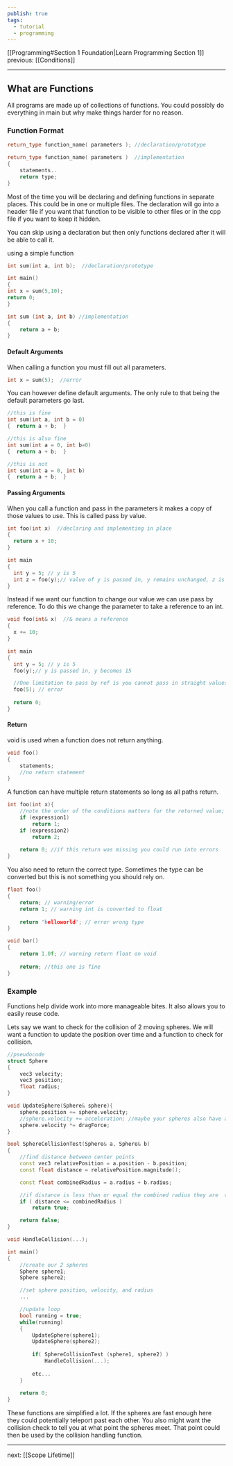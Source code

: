 ```yaml
---
publish: true
tags:
  - tutorial
  - programming
---
```

[[Programming#Section 1 Foundation|Learn Programming Section 1]]  previous: [[Conditions]]  

---
## What are Functions
All programs are made up of collections of functions. You could possibly do everything in main but why make things harder for no reason.

### Function Format
```cpp
return_type function_name( parameters ); //declaration/prototype

return_type function_name( parameters )  //implementation
{
	statements..
	return type;
}
```

Most of the time you will be declaring and defining functions in separate places. This could be in one or multiple files. The declaration will go into a header file if you want that function to be visible to other files or in the cpp file if you want to keep it hidden.

You can skip using a declaration but then only functions declared after it will be able to call it.

using a simple function
```cpp
int sum(int a, int b);  //declaration/prototype

int main()
{
int x = sum(5,10);
return 0;
}

int sum (int a, int b) //implementation
{
	return a + b;
}
```

#### Default Arguments

When calling a function you must fill out all parameters.
```cpp
int x = sum(5);  //error
```

You can however define default arguments. The only rule to that being the default parameters go last.
```cpp
//this is fine
int sum(int a, int b = 0)
{  return a + b;  }

//this is also fine
int sum(int a = 0, int b=0)
{  return a + b;  }

//this is not
int sum(int a = 0, int b)
{  return a + b;  }
```

#### Passing Arguments 
When you call a function and pass in the parameters it makes a copy of those values to use. This is called pass by value.
```cpp
int foo(int x)  //declaring and implementing in place
{
  return x + 10;
}

int main
{
  int y = 5; // y is 5
  int z = foo(y);// value of y is passed in, y remains unchanged, z is assigned a value of 15
}
```

Instead if we want our function to change our value we can use pass by reference. To do this we change the parameter to take a reference to an int.
```cpp
void foo(int& x)  //& means a reference 
{
  x += 10;
}

int main
{
  int y = 5; // y is 5
  foo(y);// y is passed in, y becomes 15

  //One limitation to pass by ref is you cannot pass in straight values.
  foo(5); // error
  
  return 0;
}
```

#### Return 
void is used when a function does not return anything.
```cpp
void foo()
{
	statements;
	//no return statement
}
```

A function can have multiple return statements so long as all paths return. 
```cpp
int foo(int x){
	//note the order of the conditions matters for the returned value;
	if (expression1)
		return 1;
	if (expression2)
		return 2;
	
	return 0; //if this return was missing you could run into errors
}
```

You also need to return the correct type. Sometimes the type can be converted but this is not something you should rely on.
```cpp
float foo()
{
	return; // warning/error
	return 1; // warning int is converted to float
	
	return 'helloworld'; // error wrong type
}

void bar()
{
	return 1.0f; // warning return float on void
	
	return; //this one is fine
}
```


### Example
Functions help divide work into more manageable bites. It also allows you to easily reuse code.

Lets say we want to check for the collision of 2 moving spheres. We will want a function to update the position over time and a function to check for collision.
```cpp
//pseudocode
struct Sphere
{
	vec3 velocity;
	vec3 position;
	float radius;
}

void UpdateSphere(Sphere& sphere){
	sphere.position += sphere.velocity;
	//sphere.velocity += acceleration; //maybe your spheres also have acceleration too
	sphere.velocity *= dragForce;
}

bool SphereCollisionTest(Sphere& a, Sphere& b)
{
	//find distance between center points
	const vec3 relativePosition = a.position - b.position;
	const float distance = relativePosition.magnitude();

	const float combinedRadius = a.radius + b.radius;

	//if distance is less than or equal the combined radius they are  colliding
	if ( distance <= combinedRadius )	
		return true;

	return false;
}

void HandleCollision(...);

int main()
{
	//create our 2 spheres
	Sphere sphere1;
	Sphere sphere2;

	//set sphere position, velocity, and radius
	...

	//update loop
	bool running = true;
	while(running)
	{
		UpdateSphere(sphere1);
		UpdateSphere(sphere2);
		
		if( SphereCollisionTest (sphere1, sphere2) )
			HandleCollision(...);
		
		etc...
	}
	
	return 0;
}
```

These functions are simplified a lot. If the spheres are fast enough here they could potentially teleport past each other. You also might want the collision check to tell you at what point the spheres meet. That point could then be used by the collision handling function.


---
next: [[Scope Lifetime]] 